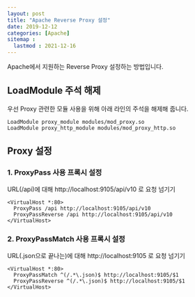 ```yaml
---
layout: post
title: "Apache Reverse Proxy 설정"
date: 2019-12-12
categories: [Apache]
sitemap :
  lastmod : 2021-12-16
---
```


Apache에서 지원하는 Reverse Proxy 설정하는 방법입니다.

## LoadModule 주석 해제

우선 Proxy 관련한 모듈 사용을 위해 아래 라인의 주석을 해제해 줍니다.

```shell
LoadModule proxy_module modules/mod_proxy.so
LoadModule proxy_http_module modules/mod_proxy_http.so
```

## Proxy 설정

### 1. ProxyPass 사용 프록시 설정

URL(/api)에 대해 http://localhost:9105/api/v10 로 요청 넘기기

```shell
<VirtualHost *:80>
  ProxyPass /api http://localhost:9105/api/v10
  ProxyPassReverse /api http://localhost:9105/api/v10
</VirtualHost>
```

### 2. ProxyPassMatch 사용 프록시 설정

URL(.json으로 끝나는)에 대해 http://localhost:9105 로 요청 넘기기

```shell
<VirtualHost *:80>
  ProxyPassMatch ^(/.*\.json)$ http://localhost:9105/$1
  ProxyPassReverse ^(/.*\.json)$ http://localhost:9105/$1
</VirtualHost>
```
